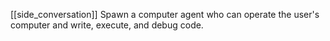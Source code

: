 [[side_conversation]] <prompt> Spawn a computer agent who can operate the user's computer and write, execute, and debug code.